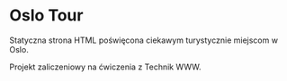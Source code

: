 <h1>Oslo Tour</h1>
Statyczna strona HTML poświęcona ciekawym turystycznie miejscom w Oslo.

Projekt zaliczeniowy na ćwiczenia z Technik WWW.

